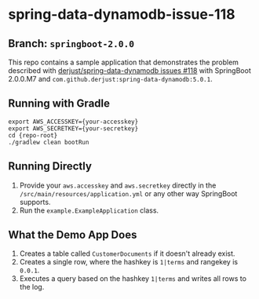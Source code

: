 # spring-data-dynamodb-issue-118
## Branch: `springboot-2.0.0`

This repo contains a sample application that demonstrates the problem described with [derjust/spring-data-dynamodb issues #118](https://github.com/derjust/spring-data-dynamodb/issues/118) with SpringBoot 2.0.0.M7 and `com.github.derjust:spring-data-dynamodb:5.0.1`.

## Running with Gradle

```
export AWS_ACCESSKEY={your-accesskey}
export AWS_SECRETKEY={your-secretkey}
cd {repo-root}
./gradlew clean bootRun
```

## Running Directly

1. Provide your `aws.accesskey` and `aws.secretkey` directly in the `/src/main/resources/application.yml` or any other way SpringBoot supports.
1. Run the `example.ExampleApplication` class.

## What the Demo App Does

1. Creates a table called `CustomerDocuments` if it doesn't already exist.
1. Creates a single row, where the hashkey is `1|terms` and rangekey is `0.0.1`.
1. Executes a query based on the hashkey `1|terms` and writes all rows to the log.